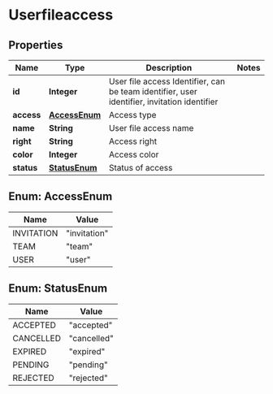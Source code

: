 

# Userfileaccess


## Properties

| Name | Type | Description | Notes |
|------------ | ------------- | ------------- | -------------|
|**id** | **Integer** | User file access Identifier, can be team identifier, user identifier, invitation identifier |  |
|**access** | [**AccessEnum**](#AccessEnum) | Access type |  |
|**name** | **String** | User file access name |  |
|**right** | **String** | Access right |  |
|**color** | **Integer** | Access color |  |
|**status** | [**StatusEnum**](#StatusEnum) | Status of access |  |



## Enum: AccessEnum

| Name | Value |
|---- | -----|
| INVITATION | &quot;invitation&quot; |
| TEAM | &quot;team&quot; |
| USER | &quot;user&quot; |



## Enum: StatusEnum

| Name | Value |
|---- | -----|
| ACCEPTED | &quot;accepted&quot; |
| CANCELLED | &quot;cancelled&quot; |
| EXPIRED | &quot;expired&quot; |
| PENDING | &quot;pending&quot; |
| REJECTED | &quot;rejected&quot; |



